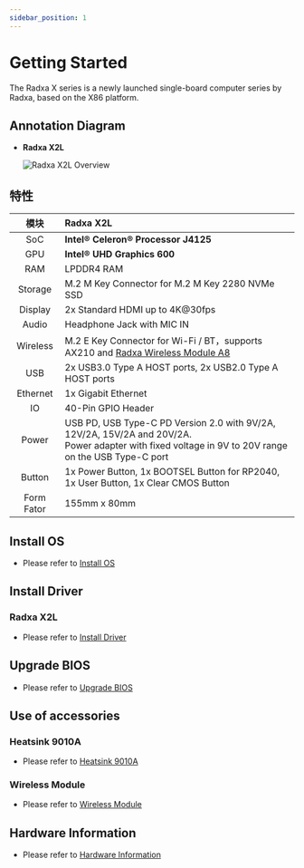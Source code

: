 ```yaml
---
sidebar_position: 1
---
```


# Getting Started

The Radxa X series is a newly launched single-board computer series by Radxa, based on the X86 platform.

## Annotation Diagram

- **Radxa X2L**

  ![Radxa X2L Overview](/img/x/x2l/radxa_x2l_ports.webp)

## 特性

|    模块    | Radxa X2L                                                                                                                                                     |
| :--------: | :------------------------------------------------------------------------------------------------------------------------------------------------------------ |
|    SoC     | **Intel® Celeron® Processor J4125**                                                                                                                         |
|    GPU     | **Intel® UHD Graphics 600**                                                                                                                                  |
|    RAM     | LPDDR4 RAM                                                                                                                                                    |
|  Storage   | M.2 M Key Connector for M.2 M Key 2280 NVMe SSD                                                                                                               |
|  Display   | 2x Standard HDMI up to 4K@30fps                                                                                                                               |
|   Audio    | Headphone Jack with MIC IN                                                                                                                                    |
|  Wireless  | M.2 E Key Connector for Wi-Fi / BT，supports AX210 and [Radxa Wireless Module A8](/accessories/wireless-a8)                                                   |
|    USB     | 2x USB3.0 Type A HOST ports, 2x USB2.0 Type A HOST ports                                                                                                      |
|  Ethernet  | 1x Gigabit Ethernet                                                                                                                                           |
|     IO     | 40-Pin GPIO Header                                                                                                                                            |
|   Power    | USB PD, USB Type-C PD Version 2.0 with 9V/2A, 12V/2A, 15V/2A and 20V/2A. <br/>Power adapter with fixed voltage in 9V to 20V range on the USB Type-C port<br/> |
|   Button   | 1x Power Button, 1x BOOTSEL Button for RP2040, 1x User Button, 1x Clear CMOS Button                                                                           |
| Form Fator | 155mm x 80mm                                                                                                                                                  |

## Install OS

- Please refer to [Install OS](/x/install-os)

## Install Driver

### Radxa X2L

- Please refer to [Install Driver](/x/x2l/driver)

## Upgrade BIOS

- Please refer to [Upgrade BIOS](/x/update-bios)

## Use of accessories

### Heatsink 9010A

- Please refer to [Heatsink 9010A](/x/x2l/accessories/heatsink-9010a)

### Wireless Module

- Please refer to [Wireless Module](/x/x2l/accessories/wireless-module)

## Hardware Information

- Please refer to [Hardware Information](/x/x2l/hardware/hardware-info)
